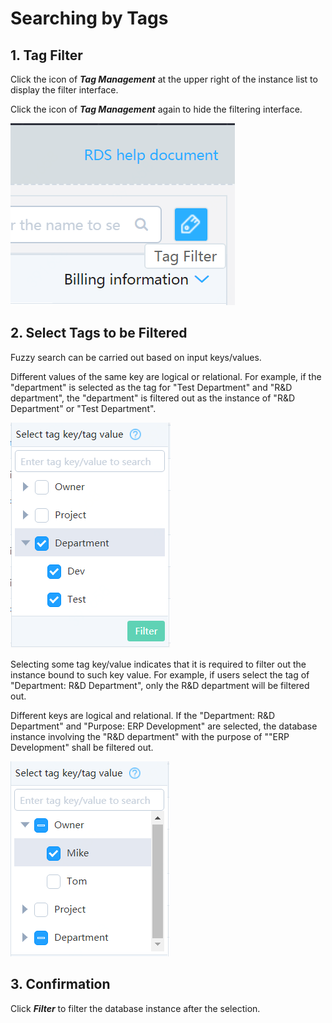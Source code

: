 # Searching by Tags

## 1. Tag Filter 
Click the icon of ***Tag Management*** at the upper right of the instance list to display the filter interface.

Click the icon of ***Tag Management*** again to hide the filtering interface.

![Search Tag1](../../../image/RDS/Search-Tag-1.png)

## 2. Select Tags to be Filtered
Fuzzy search can be carried out based on input keys/values.

Different values of the same key are logical or relational. For example, if the "department" is selected as the tag for "Test Department" and "R&D department", the "department" is filtered out as the instance of "R&D Department" or "Test Department".

![Search Tag 2](../../../image/RDS/Search-Tag-2.png)

Selecting some tag key/value indicates that it is required to filter out the instance bound to such key value. For example, if users select the tag of "Department: R&D Department", only the R&D department will be filtered out.

Different keys are logical and relational. If the "Department: R&D Department" and "Purpose: ERP Development" are selected, the database instance involving the "R&D department" with the purpose of ""ERP Development" shall be filtered out.

![Search Tag 3](../../../image/RDS/Search-Tag-3.png)

## 3. Confirmation
Click ***Filter*** to filter the database instance after the selection.
